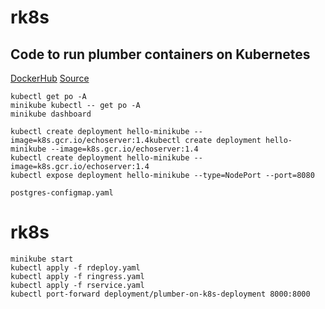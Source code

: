 # rk8s

## Code to run plumber containers on Kubernetes

[DockerHub](https://hub.docker.com/repository/docker/fdrennan/rk8s)
[Source](https://mdneuzerling.com/post/hosting-a-plumber-api-with-kubernetes/)


```
kubectl get po -A
minikube kubectl -- get po -A
minikube dashboard
```

```
kubectl create deployment hello-minikube --image=k8s.gcr.io/echoserver:1.4kubectl create deployment hello-minikube --image=k8s.gcr.io/echoserver:1.4
kubectl create deployment hello-minikube --image=k8s.gcr.io/echoserver:1.4
kubectl expose deployment hello-minikube --type=NodePort --port=8080
```

```
postgres-configmap.yaml
```

# rk8s
```
minikube start
kubectl apply -f rdeploy.yaml
kubectl apply -f ringress.yaml
kubectl apply -f rservice.yaml
kubectl port-forward deployment/plumber-on-k8s-deployment 8000:8000
```